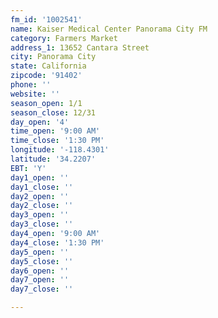 ```yaml
---
fm_id: '1002541'
name: Kaiser Medical Center Panorama City FM
category: Farmers Market
address_1: 13652 Cantara Street
city: Panorama City
state: California
zipcode: '91402'
phone: ''
website: ''
season_open: 1/1
season_close: 12/31
day_open: '4'
time_open: '9:00 AM'
time_close: '1:30 PM'
longitude: '-118.4301'
latitude: '34.2207'
EBT: 'Y'
day1_open: ''
day1_close: ''
day2_open: ''
day2_close: ''
day3_open: ''
day3_close: ''
day4_open: '9:00 AM'
day4_close: '1:30 PM'
day5_open: ''
day5_close: ''
day6_open: ''
day7_open: ''
day7_close: ''

---
```

